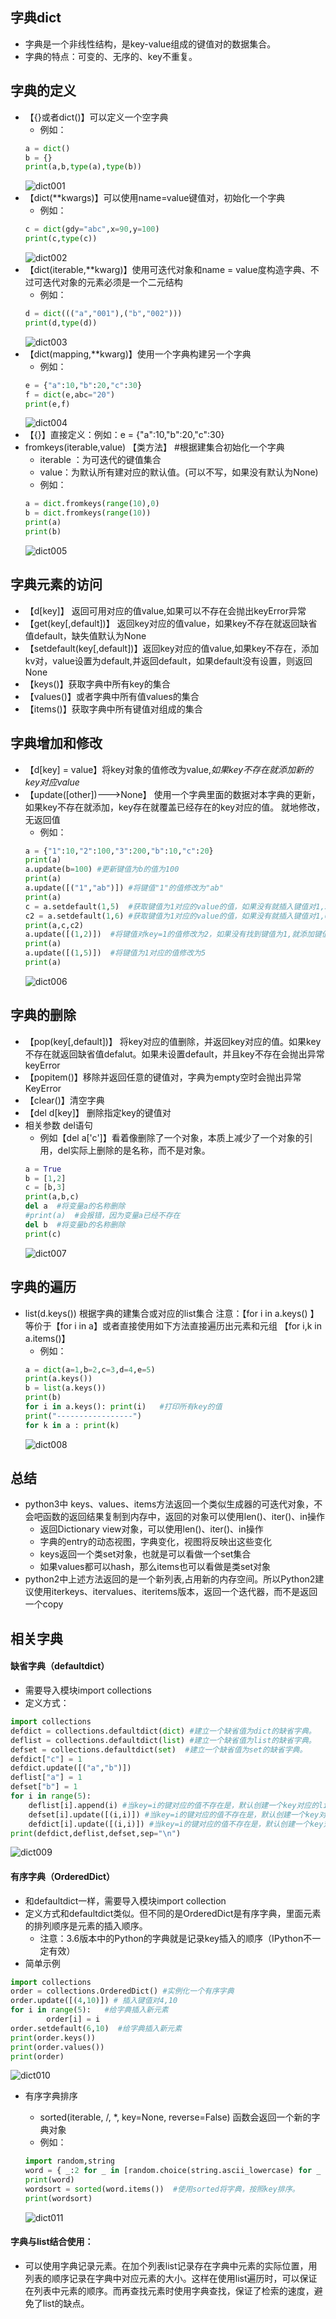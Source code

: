 ## 字典dict  
* 字典是一个非线性结构，是key-value组成的键值对的数据集合。
* 字典的特点：可变的、无序的、key不重复。  
## 字典的定义
* 【{}或者dict()】可以定义一个空字典
    * 例如：
    ````python
    a = dict()
    b = {}
    print(a,b,type(a),type(b))
    ````  
    ![dict001](https://raw.githubusercontent.com/1263351411/xdd.github.io/master/img/dict001.jpg)
* 【dict(**kwargs)】可以使用name=value键值对，初始化一个字典
    * 例如：  
    ````python
    c = dict(gdy="abc",x=90,y=100)
    print(c,type(c))
    ````  
    ![dict002](https://raw.githubusercontent.com/1263351411/xdd.github.io/master/img/dict002.jpg)
* 【dict(iterable,**kwarg)】使用可迭代对象和name = value度构造字典、不过可迭代对象的元素必须是一个二元结构  
    * 例如：
    ````python
    d = dict((("a","001"),("b","002")))
    print(d,type(d))
    ````  
    ![dict003](https://raw.githubusercontent.com/1263351411/xdd.github.io/master/img/dict003.jpg)
* 【dict(mapping,**kwarg)】使用一个字典构建另一个字典
    * 例如：
    ````python
    e = {"a":10,"b":20,"c":30}
    f = dict(e,abc="20")
    print(e,f)
    ````  
    ![dict004](https://raw.githubusercontent.com/1263351411/xdd.github.io/master/img/dict004.jpg)
* 【{}】直接定义：例如：e = {"a":10,"b":20,"c":30}  
* fromkeys(iterable,value) 【类方法】 #根据建集合初始化一个字典
    * iterable ：为可迭代的键值集合
    * value：为默认所有建对应的默认值。(可以不写，如果没有默认为None)
    * 例如：
    ````python
    a = dict.fromkeys(range(10),0)
    b = dict.fromkeys(range(10))
    print(a)
    print(b)
    ````  
    ![dict005](https://raw.githubusercontent.com/1263351411/xdd.github.io/master/img/dict005.jpg)  

## 字典元素的访问  
* 【d[key]】 返回可用对应的值value,如果可以不存在会抛出keyError异常
* 【get(key[,default])】 返回key对应的值value，如果key不存在就返回缺省值default，缺失值默认为None
* 【setdefault(key[,default])】返回key对应的值value,如果key不存在，添加kv对，value设置为default,并返回default，如果default没有设置，则返回None  
* 【keys()】获取字典中所有key的集合
* 【values()】或者字典中所有值values的集合
* 【items()】获取字典中所有键值对组成的集合
## 字典增加和修改
* 【d[key] = value】将key对象的值修改为value,*如果key不存在就添加新的key对应value*
* 【update([other])--->None】 使用一个字典里面的数据对本字典的更新，如果key不存在就添加，key存在就覆盖已经存在的key对应的值。 就地修改，无返回值
    * 例如：
    ````python
    a = {"1":10,"2":100,"3":200,"b":10,"c":20}
    print(a)
    a.update(b=100) #更新键值为b的值为100
    print(a)
    a.update([("1","ab")]) #将键值"1"的值修改为"ab"
    print(a)
    c = a.setdefault(1,5)  #获取键值为1对应的value的值，如果没有就插入键值对1,5 ,并返回默认值
    c2 = a.setdefault(1,6) #获取键值为1对应的value的值，如果没有就插入键值对1,6，滨返回默认值
    print(a,c,c2)
    a.update([(1,2)])  #将键值对key=1的值修改为2，如果没有找到键值为1,就添加键值对1,2
    print(a)
    a.update([(1,5)])  #将键值为1对应的值修改为5
    print(a)
    ````  
    ![dict006](https://raw.githubusercontent.com/1263351411/xdd.github.io/master/img/dict006.jpg)  
## 字典的删除
* 【pop(key[,default])】 将key对应的值删除，并返回key对应的值。如果key不存在就返回缺省值defalut。如果未设置default，并且key不存在会抛出异常keyError
* 【popitem()】移除并返回任意的键值对，字典为empty空时会抛出异常KeyError
* 【clear()】清空字典
* 【del d[key]】 删除指定key的键值对
* 相关参数 del语句
    * 例如【del a['c']】看着像删除了一个对象，本质上减少了一个对象的引用，del实际上删除的是名称，而不是对象。
    ````python
    a = True
    b = [1,2]
    c = [b,3]
    print(a,b,c)
    del a  #将变量a的名称删除
    #print(a)  #会报错，因为变量a已经不存在
    del b  #将变量b的名称删除
    print(c)
    ````  
    ![dict007](https://raw.githubusercontent.com/1263351411/xdd.github.io/master/img/dict007.jpg)  
## 字典的遍历
* list(d.keys()) 根据字典的建集合或对应的list集合
    注意：【for i in a.keys() 】等价于【for i in a】或者直接使用如下方法直接遍历出元素和元组
    【for i,k in a.items()】
    * 例如： 
    ````python
    a = dict(a=1,b=2,c=3,d=4,e=5)
    print(a.keys())
    b = list(a.keys())
    print(b)
    for i in a.keys(): print(i)   #打印所有key的值
    print("-----------------")
    for k in a : print(k)  
    ````  
    ![dict008](https://raw.githubusercontent.com/1263351411/xdd.github.io/master/img/dict008.jpg)   
## 总结
* python3中 keys、values、items方法返回一个类似生成器的可迭代对象，不会吧函数的返回结果复制到内存中，返回的对象可以使用len()、iter()、in操作
    * 返回Dictionary view对象，可以使用len()、iter()、in操作
    * 字典的entry的动态视图，字典变化，视图将反映出这些变化
    * keys返回一个类set对象，也就是可以看做一个set集合
    * 如果values都可以hash，那么items也可以看做是类set对象
* python2中上述方法返回的是一个新列表,占用新的内存空间。所以Python2建议使用iterkeys、itervalues、iteritems版本，返回一个迭代器，而不是返回一个copy
## 相关字典
#### 缺省字典（defaultdict）
* 需要导入模块import collections
* 定义方式：
````python
import collections
defdict = collections.defaultdict(dict) #建立一个缺省值为dict的缺省字典。
deflist = collections.defaultdict(list) #建立一个缺省值为list的缺省字典。
defset = collections.defaultdict(set)  #建立一个缺省值为set的缺省字典。
defdict["c"] = 1
defdict.update([("a","b")])
deflist["a"] = 1
defset["b"] = 1
for i in range(5):
    deflist[i].append(i) #当key=i的键对应的值不存在是，默认创建一个key对应的list集合。并在集合中添加i元素
    defset[i].update([(i,i)]) #当key=i的键对应的值不存在是，默认创建一个key对应的set集合。并在集合中添加i元素
    defdict[i].update([(i,i)]) #当key=i的键对应的值不存在是，默认创建一个key对应的dict集合。并在集合中添加i元素
print(defdict,deflist,defset,sep="\n")
````  
![dict009](https://raw.githubusercontent.com/1263351411/xdd.github.io/master/img/dict009.jpg)  
#### 有序字典（OrderedDict）
* 和defaultdict一样，需要导入模块import collection
* 定义方式和defaultdict类似。但不同的是OrderedDict是有序字典，里面元素的排列顺序是元素的插入顺序。
    * 注意：3.6版本中的Python的字典就是记录key插入的顺序（IPython不一定有效）
* 简单示例
````python
import collections
order = collections.OrderedDict() #实例化一个有序字典
order.update([(4,10)]) # 插入键值对4,10
for i in range(5):   #给字典插入新元素
        order[i] = i
order.setdefault(6,10)  #给字典插入新元素
print(order.keys())
print(order.values())
print(order)
````  
![dict010](https://raw.githubusercontent.com/1263351411/xdd.github.io/master/img/dict010.jpg)  
* 有序字典排序
    * sorted(iterable, /, *, key=None, reverse=False) 函数会返回一个新的字典对象
    * 例如：
    ````python
    import random,string
    word = { _:2 for _ in [random.choice(string.ascii_lowercase) for _ in range(20)]}  #随机生成20个字母组成的字典
    print(word)
    wordsort = sorted(word.items())  #使用sorted将字典，按照key排序。
    print(wordsort)
    ````  

    ![dict011](https://raw.githubusercontent.com/1263351411/xdd.github.io/master/img/dict011.jpg)  

#### 字典与list结合使用：
* 可以使用字典记录元素。在加个列表list记录存在字典中元素的实际位置，用列表的顺序记录在字典中对应元素的大小。这样在使用list遍历时，可以保证在列表中元素的顺序。而再查找元素时使用字典查找，保证了检索的速度，避免了list的缺点。
